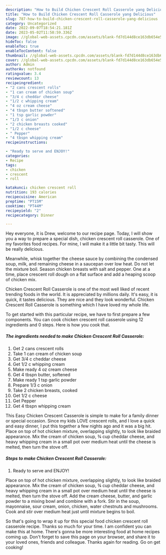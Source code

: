 ```yaml
---
description: "How to Build Chicken Crescent Roll Casserole yang Delicious"
title: "How to Build Chicken Crescent Roll Casserole yang Delicious"
slug: 787-how-to-build-chicken-crescent-roll-casserole-yang-delicious
category: Uncategorized
date: 2022-09-07T18:54:21.181Z
date: 2023-05-02T11:58:59.336Z
image: //global-web-assets.cpcdn.com/assets/blank-fd7d144d8ce163db654e5a02c40b08a2775adb7897d16e4062681dc7e1b2800f.png
hideToc: false
enableToc: true
enableTocContent: false
thumbnail: //global-web-assets.cpcdn.com/assets/blank-fd7d144d8ce163db654e5a02c40b08a2775adb7897d16e4062681dc7e1b2800f.png
cover: //global-web-assets.cpcdn.com/assets/blank-fd7d144d8ce163db654e5a02c40b08a2775adb7897d16e4062681dc7e1b2800f.png
author: Admin
authorAv: notfound
ratingvalue: 3.4
reviewcount: 13
recipeingredient:
- "2 cans crescent rolls"
- "1 can cream of chicken soup"
- "3/4 c cheddar cheese"
- "1/2 c whipping cream"
- "4 oz cream cheese"
- "4 tbspn butter softened"
- "1 tsp garlic powder"
- "1/3 c onion"
- "2 chicken breasts cooked"
- "1/2 c cheese"
- " Pepper"
- "4 tbspn whipping cream"
recipeinstructions:

- "Ready to serve and ENJOY!"
categories:
- Recipe
tags:
- chicken
- crescent
- roll

katakunci: chicken crescent roll 
nutrition: 193 calories
recipecuisine: American
preptime: "PT15M"
cooktime: "PT44M"
recipeyield: "2"
recipecategory: Dinner

---
```



Hey everyone, it is Drew, welcome to our recipe page. Today, I will show you a way to prepare a special dish, chicken crescent roll casserole. One of my favorites food recipes. For mine, I will make it a little bit tasty. This will be really delicious.

Meanwhile, whisk together the cheese sauce by combining the condensed soup, milk, and remaining cheese in a saucepan over low heat. Do not let the mixture boil. Season chicken breasts with salt and pepper. One at a time, place crescent roll dough on a flat surface and add a heaping scoop of chicken mix.

Chicken Crescent Roll Casserole is one of the most well liked of recent trending foods in the world. It is appreciated by millions daily. It's easy, it is quick, it tastes delicious. They are nice and they look wonderful. Chicken Crescent Roll Casserole is something which I have loved my whole life.


To get started with this particular recipe, we have to first prepare a few components. You can cook chicken crescent roll casserole using 12 ingredients and 0 steps. Here is how you cook that.

<!--inarticleads1-->

##### The ingredients needed to make Chicken Crescent Roll Casserole:

1. Get 2 cans crescent rolls
1. Take 1 can cream of chicken soup
1. Get 3/4 c cheddar cheese
1. Get 1/2 c whipping cream
1. Make ready 4 oz cream cheese
1. Get 4 tbspn butter, softened
1. Make ready 1 tsp garlic powder
1. Prepare 1/3 c onion
1. Take 2 chicken breasts, cooked
1. Get 1/2 c cheese
1. Get  Pepper
1. Get 4 tbspn whipping cream


This Easy Chicken Crescent Casserole is simple to make for a family dinner or special occasion. Since my kids LOVE crescent rolls, and I love a quick and easy dinner, I put this together a few nights ago and it was a big hit. Place on top of hot chicken mixture, overlapping slightly, to look like braided appearance. Mix the cream of chicken soup, ¾ cup cheddar cheese, and heavy whipping cream in a small pot over medium heat until the cheese is melted, then turn the stove off. 

<!--inarticleads2-->

##### Steps to make Chicken Crescent Roll Casserole:


1. Ready to serve and ENJOY!

Place on top of hot chicken mixture, overlapping slightly, to look like braided appearance. Mix the cream of chicken soup, ¾ cup cheddar cheese, and heavy whipping cream in a small pot over medium heat until the cheese is melted, then turn the stove off. Add the cream cheese, butter, and garlic powder to a mixing bowl and combine with a fork. Stir in the soup, mayonnaise, sour cream, onion, chicken, water chestnuts and mushrooms. Cook and stir over medium heat just until mixture begins to boil. 

So that's going to wrap it up for this special food chicken crescent roll casserole recipe. Thanks so much for your time. I am confident you can make this at home. There's gonna be more interesting food at home recipes coming up. Don't forget to save this page on your browser, and share it to your loved ones, friends and colleague. Thanks again for reading. Go on get cooking!
